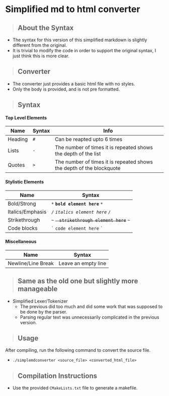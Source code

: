 # Simplified md to html converter

> ## About the Syntax
- The syntax for this version of this simplified markdown is slightly different from the original.
- It is trivial to modify the code in order to support the original syntax, I just think this is more clear.

> ## Converter
- The converter just provides a basic html file with no styles.
- Only the body is provided, and is not pre formatted.

> ## Syntax

#### Top Level Elements
| Name   | Syntax | Info                                                                 |
|--------|--------|----------------------------------------------------------------------|
| Heading | `#`    | Can be reapted upto 6 times                                          |
| Lists  | `-`    | The number of times it is repeated shows the depth of the list       |
| Quotes | `>`     | The number of times it is repeated shows the depth of the blockquote |

#### Stylistic Elements
| Name            | Syntax                     |
|-----------------|----------------------------|
| Bold/Strong     | `*` **`bold element here`** `*`     |
| Italics/Emphasis | `/` *`italics element here`* `/` |
| Strikethrough   | `~` ~~`ㅤstrikethrough element here`~~ `~`|
| Code blocks     | `` ` `` `code element here` `` ` ``   |

#### Miscellaneous
| Name               | Syntax              |
|--------------------|---------------------|
| Newline/Line Break | Leave an empty line |

> ## Same as the old one but slightly more manageable
- Simplified Lexer/Tokenizer
  - The previous did too much and did some work that was supposed to be done by the parser.
  - Parsing regular text was unnecessarily complicated in the previous version.

> ## Usage
After compiling, run the following command to convert the source file.
- `./simplemdconverter <source_file> <converted_html_file>`

> ## Compilation Instructions
- Use the provided `CMakeLists.txt` file to generate a makefile.
